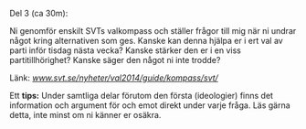 Del 3 (ca 30m):

Ni genomför enskilt SVTs valkompass och ställer frågor till mig när ni
undrar något kring alternativen som ges. Kanske kan denna hjälpa er i
ert val av parti inför tisdag nästa vecka? Kanske stärker den er i en
viss partitillhörighet? Kanske säger den något ni inte trodde?

Länk: *www.svt.se/nyheter/val2014/guide/kompass/svt/*

Ett **tips:** Under samtliga delar förutom den första (ideologier) finns det
information och argument för och emot direkt under varje fråga. Läs
gärna detta, inte minst om ni känner er osäkra.